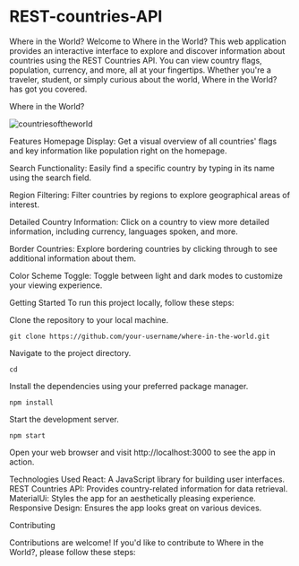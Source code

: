 # REST-countries-API
Where in the World?
Welcome to Where in the World? This web application provides an interactive interface to explore and discover information about countries using the REST Countries API. You can view country flags, population, currency, and more, all at your fingertips. Whether you're a traveler, student, or simply curious about the world, Where in the World? has got you covered.

Where in the World?

![countriesoftheworld](https://github.com/latifahassan/REST-countries-API/assets/124886048/eea31db2-0d7f-4a3f-bcc2-dd79ad7a6127)

Features
Homepage Display: Get a visual overview of all countries' flags and key information like population right on the homepage.

Search Functionality: Easily find a specific country by typing in its name using the search field.

Region Filtering: Filter countries by regions to explore geographical areas of interest.

Detailed Country Information: Click on a country to view more detailed information, including currency, languages spoken, and more.

Border Countries: Explore bordering countries by clicking through to see additional information about them.

Color Scheme Toggle: Toggle between light and dark modes to customize your viewing experience.

Getting Started
To run this project locally, follow these steps:

Clone the repository to your local machine.
```
git clone https://github.com/your-username/where-in-the-world.git
```
Navigate to the project directory.
```
cd
```
Install the dependencies using your preferred package manager.
```
npm install
```
Start the development server.
```
npm start
```
Open your web browser and visit http://localhost:3000 to see the app in action.

Technologies Used
React: A JavaScript library for building user interfaces.
REST Countries API: Provides country-related information for data retrieval.
MaterialUi: Styles the app for an aesthetically pleasing experience.
Responsive Design: Ensures the app looks great on various devices.

Contributing

Contributions are welcome! If you'd like to contribute to Where in the World?, please follow these steps:
